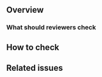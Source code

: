 <!-- PR template -->
## Overview
<!-- In this section please describe the objective and overview of this PR briefly. -->

<!--
List up what you have changed in the code bases if the PR is big.
- change1
- change2
-->

<!-- Describe here what you want reviewers to review this PR -->
### What should reviewers check

## How to check
<!--
  In this section describe how to verify your changes in the PR
  Typically how to run tests or what test cases you've added.
-->

## Related issues
<!--
  In this section please link any issues, tasks or Jira tickets.
-->

